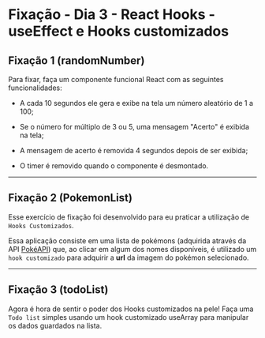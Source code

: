 # Fixação - Dia 3 - React Hooks - useEffect e Hooks customizados

## Fixação 1 (randomNumber)

Para fixar, faça um componente funcional React com as seguintes funcionalidades:

- A cada 10 segundos ele gera e exibe na tela um número aleatório de 1 a 100;

- Se o número for múltiplo de 3 ou 5, uma mensagem "Acerto" é exibida na tela;

- A mensagem de acerto é removida 4 segundos depois de ser exibida;

- O timer é removido quando o componente é desmontado.

---

## Fixação 2 (PokemonList)

Esse exercício de fixação foi desenvolvido para eu praticar a utilização de `Hooks Customizados`.

Essa aplicação consiste em uma lista de pokémons (adquirida através da API [PokéAPI](https://pokeapi.co/)) que, ao clicar em algum dos nomes disponíveis, é utilizado um `hook customizado` para adquirir a __url__ da imagem do pokémon selecionado.

---

## Fixação 3 (todoList)

Agora é hora de sentir o poder dos Hooks customizados na pele! Faça uma `Todo list` simples usando um hook customizado useArray para manipular os dados guardados na lista.